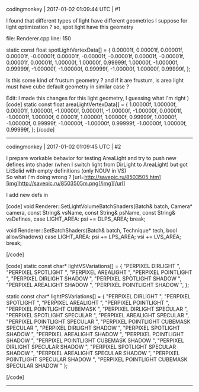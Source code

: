 codingmonkey | 2017-01-02 01:09:44 UTC | #1

I found that different types of light have different geometries I suppose for light optimization ?
so, spot light have this geometry

file: Renderer.cpp 
line: 150

static const float spotLightVertexData[] =
{
    0.00001f, 0.00001f, 0.00001f,
    0.00001f, -0.00001f, 0.00001f,
    -0.00001f, -0.00001f, 0.00001f,
    -0.00001f, 0.00001f, 0.00001f,
    1.00000f, 1.00000f, 0.99999f,
    1.00000f, -1.00000f, 0.99999f,
    -1.00000f, -1.00000f, 0.99999f,
    -1.00000f, 1.00000f, 0.99999f,
};

Is this some kind of frustum geometry ?
and if it are frustum, is area light must have cube default geometry in similar case ?

Edit:
I made this changes for this light geometry, I guessing what I'm right )
[code]
static const float areaLightVertexData[] =
{
    1.00000f, 1.00000f, 0.00001f,
    1.00000f, -1.00000f, 0.00001f,
    -1.00000f, -1.00000f, 0.00001f,
    -1.00001f, 1.00000f, 0.00001f,
    1.00000f, 1.00000f, 0.99999f,
    1.00000f, -1.00000f, 0.99999f,
    -1.00000f, -1.00000f, 0.99999f,
    -1.00000f, 1.00000f, 0.99999f,
};
[/code]

-------------------------

codingmonkey | 2017-01-02 01:09:45 UTC | #2

I prepare workable behavior for testing AreaLight and try to push new defines into shader (when I switch light from DirLight to AreaLight) but got LitSolid with empty definitions (only NOUV in VS)  
So what I'm doing wrong ?
[url=http://savepic.ru/8503505.htm][img]http://savepic.ru/8503505m.png[/img][/url]

I add new defs in 

[code]
void Renderer::SetLightVolumeBatchShaders(Batch& batch, Camera* camera, const String& vsName, const String& psName, const String& vsDefines,
    case LIGHT_AREA:
        psi += DLPS_AREA;
        break;

void Renderer::SetBatchShaders(Batch& batch, Technique* tech, bool allowShadows)
 case LIGHT_AREA:
                psi += LPS_AREA;
                vsi += LVS_AREA;
                break;

[/code]

[code]
static const char* lightVSVariations[] =
{
    "PERPIXEL DIRLIGHT ",
    "PERPIXEL SPOTLIGHT ",
    "PERPIXEL AREALIGHT ",
    "PERPIXEL POINTLIGHT ",
    "PERPIXEL DIRLIGHT SHADOW ",
    "PERPIXEL SPOTLIGHT SHADOW ",
    "PERPIXEL AREALIGHT SHADOW ",
    "PERPIXEL POINTLIGHT SHADOW ",
};

static const char* lightPSVariations[] =
{
    "PERPIXEL DIRLIGHT ",
    "PERPIXEL SPOTLIGHT ",
    "PERPIXEL AREALIGHT ",
    "PERPIXEL POINTLIGHT ",
    "PERPIXEL POINTLIGHT CUBEMASK ",
    "PERPIXEL DIRLIGHT SPECULAR ",
    "PERPIXEL SPOTLIGHT SPECULAR ",
    "PERPIXEL AREALIGHT SPECULAR ",
    "PERPIXEL POINTLIGHT SPECULAR ",
    "PERPIXEL POINTLIGHT CUBEMASK SPECULAR ",
    "PERPIXEL DIRLIGHT SHADOW ",
    "PERPIXEL SPOTLIGHT SHADOW ",
    "PERPIXEL AREALIGHT SHADOW ",
    "PERPIXEL POINTLIGHT SHADOW ",
    "PERPIXEL POINTLIGHT CUBEMASK SHADOW ",
    "PERPIXEL DIRLIGHT SPECULAR SHADOW ",
    "PERPIXEL SPOTLIGHT SPECULAR SHADOW ",
    "PERPIXEL AREALIGHT SPECULAR SHADOW ",
    "PERPIXEL POINTLIGHT SPECULAR SHADOW ",
    "PERPIXEL POINTLIGHT CUBEMASK SPECULAR SHADOW "
};

[/code]

-------------------------

